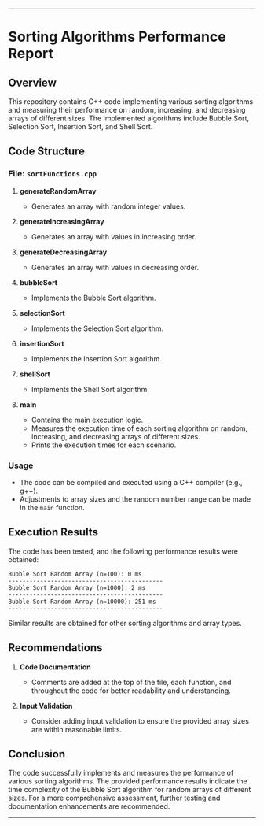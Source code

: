 
---

# Sorting Algorithms Performance Report

## Overview

This repository contains C++ code implementing various sorting algorithms and measuring their performance on random, increasing, and decreasing arrays of different sizes. The implemented algorithms include Bubble Sort, Selection Sort, Insertion Sort, and Shell Sort.

## Code Structure

### File: `sortFunctions.cpp`

1. **generateRandomArray**
   - Generates an array with random integer values.

2. **generateIncreasingArray**
   - Generates an array with values in increasing order.

3. **generateDecreasingArray**
   - Generates an array with values in decreasing order.

4. **bubbleSort**
   - Implements the Bubble Sort algorithm.

5. **selectionSort**
   - Implements the Selection Sort algorithm.

6. **insertionSort**
   - Implements the Insertion Sort algorithm.

7. **shellSort**
   - Implements the Shell Sort algorithm.

8. **main**
   - Contains the main execution logic.
   - Measures the execution time of each sorting algorithm on random, increasing, and decreasing arrays of different sizes.
   - Prints the execution times for each scenario.

### Usage

- The code can be compiled and executed using a C++ compiler (e.g., g++).
- Adjustments to array sizes and the random number range can be made in the `main` function.

## Execution Results

The code has been tested, and the following performance results were obtained:

```
Bubble Sort Random Array (n=100): 0 ms
--------------------------------------------
Bubble Sort Random Array (n=1000): 2 ms
--------------------------------------------
Bubble Sort Random Array (n=10000): 251 ms
--------------------------------------------
```

Similar results are obtained for other sorting algorithms and array types.

## Recommendations

1. **Code Documentation**
   - Comments  are added at the top of the file, each function, and throughout the code for better readability and understanding.
   
2. **Input Validation**
   - Consider adding input validation to ensure the provided array sizes are within reasonable limits.

## Conclusion

The code successfully implements and measures the performance of various sorting algorithms. The provided performance results indicate the time complexity of the Bubble Sort algorithm for random arrays of different sizes. For a more comprehensive assessment, further testing and documentation enhancements are recommended.

---

